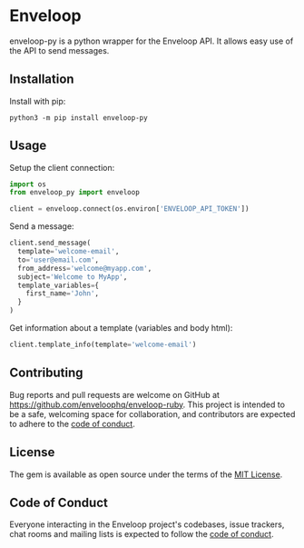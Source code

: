 # Enveloop

enveloop-py is a python wrapper for the Enveloop API. It allows easy use of the API to send messages.

## Installation

Install with pip:

```shell
python3 -m pip install enveloop-py
```

## Usage

Setup the client connection:

```python
import os
from enveloop_py import enveloop

client = enveloop.connect(os.environ['ENVELOOP_API_TOKEN'])
```

Send a message: 

```python
client.send_message(
  template='welcome-email',
  to='user@email.com',
  from_address='welcome@myapp.com',
  subject='Welcome to MyApp',
  template_variables={
    first_name='John',
  }
)
```

Get information about a template (variables and body html):

```python
client.template_info(template='welcome-email')
```

## Contributing

Bug reports and pull requests are welcome on GitHub at https://github.com/enveloophq/enveloop-ruby. This project is intended to be a safe, welcoming space for collaboration, and contributors are expected to adhere to the [code of conduct](https://github.com/enveloophq/enveloop-ruby/blob/master/CODE_OF_CONDUCT.md).


## License

The gem is available as open source under the terms of the [MIT License](https://opensource.org/licenses/MIT).

## Code of Conduct

Everyone interacting in the Enveloop project's codebases, issue trackers, chat rooms and mailing lists is expected to follow the [code of conduct](https://github.com/enveloophq/enveloop-ruby/blob/master/CODE_OF_CONDUCT.md).
